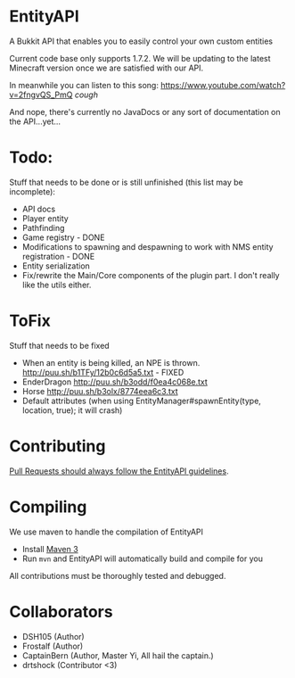 EntityAPI
=========

A Bukkit API that enables you to easily control your own custom entities

Current code base only supports 1.7.2. We will be updating to the latest Minecraft version once we are satisfied with our API.

In meanwhile you can listen to this song: https://www.youtube.com/watch?v=2fngvQS_PmQ *cough*

And nope, there's currently no JavaDocs or any sort of documentation on the API...yet...

Todo:
=====

Stuff that needs to be done or is still unfinished (this list may be incomplete):
- API docs
- Player entity
- Pathfinding
- Game registry - DONE
- Modifications to spawning and despawning to work with NMS entity registration - DONE
- Entity serialization
- Fix/rewrite the Main/Core components of the plugin part. I don't really like the utils either.

ToFix
=====

Stuff that needs to be fixed
- When an entity is being killed, an NPE is thrown. http://puu.sh/b1TFy/12b0c6d5a5.txt - FIXED
- EnderDragon http://puu.sh/b3odd/f0ea4c068e.txt
- Horse http://puu.sh/b3olx/8774eea6c3.txt
- Default attributes (when using EntityManager#spawnEntity(type, location, true); it will crash)

Contributing
============

[Pull Requests should always follow the EntityAPI guidelines](CONTRIBUTING.md).

Compiling
=========

We use maven to handle the compilation of EntityAPI
- Install [Maven 3](http://maven.apache.org/download.html)
- Run `mvn` and EntityAPI will automatically build and compile for you

All contributions must be thoroughly tested and debugged.

Collaborators
=============
- DSH105 (Author)
- Frostalf (Author)
- CaptainBern (Author, Master Yi, All hail the captain.)
- drtshock (Contributor <3)
